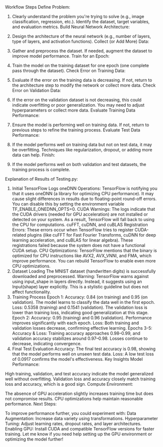 


Workflow Steps
Define Problem:

1. Clearly understand the problem you're trying to solve (e.g., image classification, regression, etc.).
Identify the dataset, target variables, and evaluation metrics.
Build Neural Network Architecture:

2. Design the architecture of the neural network (e.g., number of layers, type of layers, and activation functions).
Collect (or Add More) Data:

3. Gather and preprocess the dataset.
If needed, augment the dataset to improve model performance.
Train for an Epoch:

4. Train the model on the training dataset for one epoch (one complete pass through the dataset).
Check Error on Training Data:

5. Evaluate if the error on the training data is decreasing. If not, return to the architecture step to modify the network or collect more data.
Check Error on Validation Data:

6. If the error on the validation dataset is not decreasing, this could indicate overfitting or poor generalization. You may need to adjust hyperparameters or collect more data.
Evaluate Training Data Performance:

7. Ensure the model is performing well on training data. If not, return to previous steps to refine the training process.
Evaluate Test Data Performance:

8. If the model performs well on training data but not on test data, it may be overfitting. Techniques like regularization, dropout, or adding more data can help.
Finish:

9. If the model performs well on both validation and test datasets, the training process is complete.

Explanation of Results of Testing.py:

1. Initial TensorFlow Logs
oneDNN Operations: TensorFlow is notifying you that it uses oneDNN (a library for optimizing CPU performance). It may cause slight differences in results due to floating-point round-off errors. You can disable this by setting the environment variable TF_ENABLE_ONEDNN_OPTS=0.
CUDA Warnings: The logs indicate that the CUDA drivers (needed for GPU acceleration) are not installed or detected on your system. As a result, TensorFlow will fall back to using the CPU for computations.
cuFFT, cuDNN, and cuBLAS Registration Errors: These errors occur when TensorFlow tries to register CUDA-related plugins (like cuFFT for Fast Fourier Transforms, cuDNN for deep learning acceleration, and cuBLAS for linear algebra). These registrations failed because the system does not have a functional CUDA setup.
CPU Optimizations: TensorFlow mentions that the binary is optimized for CPU instructions like AVX2, AVX_VNNI, and FMA, which improve performance. You can rebuild TensorFlow to enable even more CPU optimizations.
2. Dataset Loading
The MNIST dataset (handwritten digits) is successfully downloaded and preprocessed.
Warning: TensorFlow warns against using input_shape in layers directly. Instead, it suggests using an Input(shape) layer explicitly. This is a stylistic guideline but does not affect functionality.
3. Training Process
Epoch 1:
Accuracy: 0.84 (on training) and 0.95 (on validation). The model learns to classify the data well in the first epoch.
Loss: 0.5358 (training) and 0.1541 (validation). The validation loss is lower than training loss, indicating good generalization at this stage.
Epoch 2:
Accuracy: 0.95 (training) and 0.96 (validation). Performance improves significantly with each epoch.
Loss: Both training and validation losses decrease, confirming effective learning.
Epochs 3-5:
Accuracy & Loss: Training accuracy approaches 0.98–0.99, and validation accuracy stabilizes around 0.97–0.98. Losses continue to decrease, indicating convergence.
4. Final Test Evaluation
Accuracy: The final test accuracy is 0.98, showing that the model performs well on unseen test data.
Loss: A low test loss of 0.0917 confirms the model's effectiveness.
Key Insights
Model Performance:

High training, validation, and test accuracy indicate the model generalized well without overfitting.
Validation loss and accuracy closely match training loss and accuracy, which is a good sign.
Compute Environment:

The absence of GPU acceleration slightly increases training time but does not compromise results.
CPU optimizations help maintain reasonable performance.
Next Steps:

To improve performance further, you could experiment with:
Data Augmentation: Increase data variety using transformations.
Hyperparameter Tuning: Adjust learning rates, dropout rates, and layer architectures.
Enabling GPU: Install CUDA and compatible TensorFlow versions for faster training.
Let me know if you need help setting up the GPU environment or optimizing the model further!
